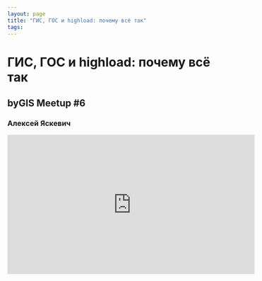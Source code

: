```yaml
---
layout: page
title: "ГИС, ГОС и highload: почему всё так"
tags:
---
```



# ГИС, ГОС и highload: почему всё так
## byGIS Meetup #6
### Алексей Яскевич
<iframe width="560" height="315" src="https://www.youtube.com/embed/h1Hmej5lHX4" frameborder="0" allow="accelerometer; autoplay; encrypted-media; gyroscope; picture-in-picture" allowfullscreen></iframe>